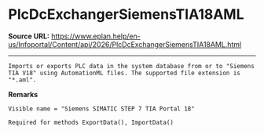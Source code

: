# PlcDcExchangerSiemensTIA18AML

**Source URL:** https://www.eplan.help/en-us/Infoportal/Content/api/2026/PlcDcExchangerSiemensTIA18AML.html

---

```
Imports or exports PLC data in the system database from or to "Siemens TIA V18" using AutomationML files. The supported file extension is "*.aml".
```

  

**Remarks**

```
Visible name = "Siemens SIMATIC STEP 7 TIA Portal 18"
```

```
Required for methods ExportData(), ImportData()
```